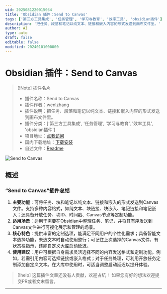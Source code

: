 ```yaml
---
uid: 2025081220015034
title: 'Obsidian 插件：Send to Canvas'
tags: ['第三方工具集成', '任务管理', '学习与教育', '效率工具', 'obsidian插件']
description: '把任务、段落和笔记以纯文本、链接和嵌入内容的形式发送到画布文件里。'
author: AI
type: auto
draft: false
editable: false
modified: 20240101000000
---
```


# Obsidian 插件：Send to Canvas

> [!Note] 插件名片
> - 插件名称：Send to Canvas
> - 插件作者：wenlzhang
> - 插件说明：把任务、段落和笔记以纯文本、链接和嵌入内容的形式发送到画布文件里。
> - 插件分类：['第三方工具集成', '任务管理', '学习与教育', '效率工具', 'obsidian插件']
> - 项目地址：[点我访问](https://github.com/wenlzhang/obsidian-send-to-canvas)
> - 国内下载地址：[下载安装](https://pkmer.cn/products/plugin/pluginMarket/?send-to-canvas)
> - 自述文件：[Readme](https://ghproxy.net/https://raw.githubusercontent.com/wenlzhang/obsidian-send-to-canvas/master/README.md)

![Send to Canvas](https://cdn.pkmer.cn/covers/send-to-canvas_internal_0.gif!pkmer)

## 概述

### “Send to Canvas”插件总结
1. **主要功能**：可将任务、块和笔记以纯文本、链接和嵌入的形式发送到Canvas文件。支持多种内容格式，如纯文本、块链接、块嵌入、笔记链接和笔记嵌入；还具备开放任务、块ID、时间戳、Canvas节点等定制功能。
2. **适用场景**：适用于需要在Obsidian中整理任务、笔记，并将其有序发送到Canvas文件进行可视化展示和管理的场景。
3. **核心特色**：提供丰富的定制选项，能满足不同用户的个性化需求；具备智能文本选择功能，未选文本时自动使用整行；可记住上次选择的Canvas文件，有状态栏指示，还能自定义大库启动延迟。
4. **使用建议**：用户可根据自身需求灵活选择不同的内容发送格式和定制功能。例如，若需引用内容可选择链接或嵌入格式；对于任务处理，可利用开放任务定制添加自定义文本。在大库中使用时，可适当调整启动延迟以提升体验。


> [!help] 
> 这篇插件文章还没有人贡献，欢迎占坑！
> 如果您有好的想法欢迎提交PR或者文末留言。
> 

---



